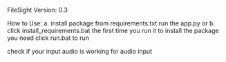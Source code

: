 FileSight
Version: 0.3

How to Use:
a.
    install package from requirements.txt
    run the app.py
or 
b. 
    click install_requirements.bat the first time you run it to install the package you need
    click run.bat to run

check if your input audio is working for audio input
